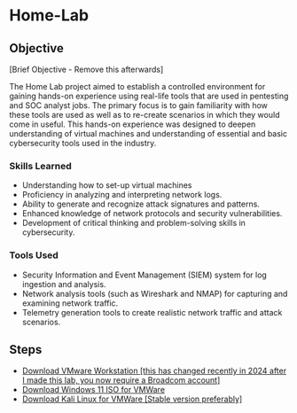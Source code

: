 # Home-Lab

## Objective
[Brief Objective - Remove this afterwards]

The Home Lab project aimed to establish a controlled environment for gaining hands-on experience using real-life tools that are used in pentesting and SOC analyst jobs. The primary focus is to gain familiarity with how these tools are used as well as to re-create scenarios in which they would come in useful. This hands-on experience was designed to deepen understanding of virtual machines and understanding of essential and basic cybersecurity tools used in the industry.

### Skills Learned

- Understanding how to set-up virtual machines
- Proficiency in analyzing and interpreting network logs.
- Ability to generate and recognize attack signatures and patterns.
- Enhanced knowledge of network protocols and security vulnerabilities.
- Development of critical thinking and problem-solving skills in cybersecurity.

### Tools Used

- Security Information and Event Management (SIEM) system for log ingestion and analysis.
- Network analysis tools (such as Wireshark and NMAP) for capturing and examining network traffic.
- Telemetry generation tools to create realistic network traffic and attack scenarios.

## Steps

- <a href="https://support.broadcom.com/group/ecx/productdownloads?subfamily=VMware+Workstation+Pro">Download VMware Workstation [this has changed recently in 2024 after I made this lab, you now require a Broadcom account]</a>
- <a href="https://www.microsoft.com/en-us/software-download/windows11">Download Windows 11 ISO for VMWare </a>
- <a href="https://www.kali.org/get-kali/#kali-platforms">Download Kali Linux for VMWare [Stable version preferably] </a>
